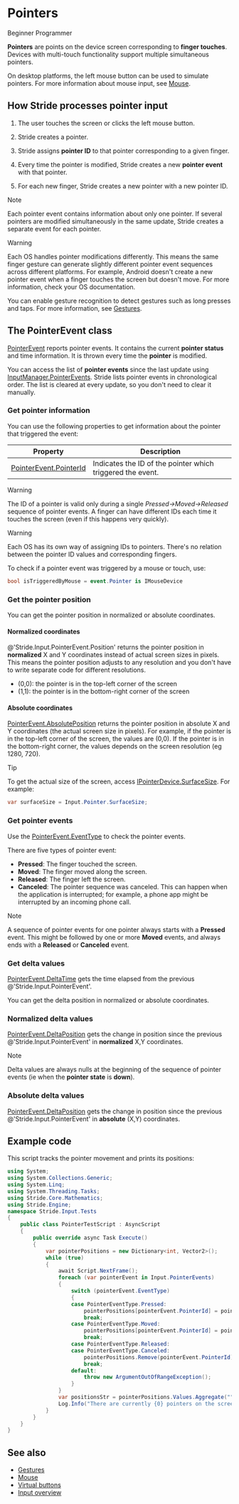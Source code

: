 # Pointers

<span class="badge text-bg-primary">Beginner</span>
<span class="badge text-bg-success">Programmer</span>

**Pointers** are points on the device screen corresponding to **finger touches**. Devices with multi-touch functionality support multiple simultaneous pointers.

On desktop platforms, the left mouse button can be used to simulate pointers. For more information about mouse input, see [Mouse](mouse.md).

## How Stride processes pointer input

1. The user touches the screen or clicks the left mouse button.

2. Stride creates a pointer.

3. Stride assigns **pointer ID** to that pointer corresponding to a given finger.

4. Every time the pointer is modified, Stride creates a new **pointer event** with that pointer.

5. For each new finger, Stride creates a new pointer with a new pointer ID.

> [!Note]
> Each pointer event contains information about only one pointer. If several pointers are modified simultaneously in the same update, Stride creates a separate event for each pointer.

> [!Warning]
> Each OS handles pointer modifications differently. This means the same finger gesture can generate slightly different pointer event sequences across different platforms. For example, Android doesn't create a new pointer event when a finger touches the screen but doesn't move. For more information, check your OS documentation.

You can enable gesture recognition to detect gestures such as long presses and taps. For more information, see [Gestures](gestures.md).

## The PointerEvent class

[PointerEvent](xref:Stride.Input.PointerEvent) reports pointer events. It contains the current **pointer status** and time information. It is thrown every time the **pointer** is modified.

You can access the list of **pointer events** since the last update using [InputManager.PointerEvents](xref:Stride.Input.InputManager.PointerEvents). Stride lists pointer events in chronological order. The list is cleared at every update, so you don't need to clear it manually.

### Get pointer information

You can use the following properties to get information about the pointer that triggered the event:

| Property | Description |
|--------|-----------
| [PointerEvent.PointerId](xref:Stride.Input.PointerEvent.PointerId) | Indicates the ID of the pointer which triggered the event. |

> [!Warning]
> The ID of a pointer is valid only during a single _Pressed->Moved->Released_ sequence of pointer events.
> A finger can have different IDs each time it touches the screen (even if this happens very quickly).

> [!Warning]
> Each OS has its own way of assigning IDs to pointers.
> There's no relation between the pointer ID values and corresponding fingers.

To check if a pointer event was triggered by a mouse or touch, use:

```cs
bool isTriggeredByMouse = event.Pointer is IMouseDevice
```

### Get the pointer position

You can get the pointer position in normalized or absolute coordinates.

#### Normalized coordinates

@'Stride.Input.PointerEvent.Position' returns the pointer position in **normalized** X and Y coordinates instead of actual screen sizes in pixels. This means the pointer position adjusts to any resolution and you don't have to write separate code for different resolutions.

* (0,0): the pointer is in the top-left corner of the screen
* (1,1): the pointer is in the bottom-right corner of the screen

#### Absolute coordinates

[PointerEvent.AbsolutePosition](xref:Stride.Input.PointerEvent.AbsolutePosition) returns the pointer position in absolute X and Y coordinates (the actual screen size in pixels). For example, if the pointer is in the top-left corner of the screen, the values are (0,0). If the pointer is in the bottom-right corner, the values depends on the screen resolution (eg 1280, 720).

> [!Tip]
> To get the actual size of the screen, access [IPointerDevice.SurfaceSize](xref:Stride.Input.IPointerDevice.SurfaceSize). For example:
> ```cs
> var surfaceSize = Input.Pointer.SurfaceSize;
> ```

### Get pointer events

Use the [PointerEvent.EventType](xref:Stride.Input.PointerEvent.EventType) to check the pointer events.

There are five types of pointer event:

* **Pressed**: The finger touched the screen.
* **Moved**: The finger moved along the screen.
* **Released**: The finger left the screen.
* **Canceled**: The pointer sequence was canceled. This can happen when the application is interrupted; for example, a phone app might be interrupted by an incoming phone call.

> [!Note]
> A sequence of pointer events for one pointer always starts with a **Pressed** event. This might be followed by one or more **Moved** events, and always ends with a **Released** or **Canceled** event.

### Get delta values

[PointerEvent.DeltaTime](xref:Stride.Input.PointerEvent.DeltaTime) gets the time elapsed from the previous @'Stride.Input.PointerEvent'.

You can get the delta position in normalized or absolute coordinates.

### Normalized delta values

[PointerEvent.DeltaPosition](xref:Stride.Input.PointerEvent.DeltaPosition) gets the change in position since the previous @'Stride.Input.PointerEvent' in **normalized** X,Y coordinates.

> [!Note]
> Delta values are always nulls at the beginning of the sequence of pointer events (ie when the **pointer state** is **down**).

### Absolute delta values

[PointerEvent.DeltaPosition](xref:Stride.Input.PointerEvent.AbsoluteDeltaPosition) gets the change in position since the previous @'Stride.Input.PointerEvent' in **absolute** (X,Y) coordinates.

## Example code

This script tracks the pointer movement and prints its positions:

```cs
using System;
using System.Collections.Generic;
using System.Linq;
using System.Threading.Tasks;
using Stride.Core.Mathematics;
using Stride.Engine;
namespace Stride.Input.Tests
{
    public class PointerTestScript : AsyncScript
    {
        public override async Task Execute()
        {
            var pointerPositions = new Dictionary<int, Vector2>();
            while (true)
            {
                await Script.NextFrame();
                foreach (var pointerEvent in Input.PointerEvents)
                {
                    switch (pointerEvent.EventType)
                    {
                    case PointerEventType.Pressed:
                        pointerPositions[pointerEvent.PointerId] = pointerEvent.Position;
                        break;
                    case PointerEventType.Moved:
                        pointerPositions[pointerEvent.PointerId] = pointerEvent.Position;
                        break;
                    case PointerEventType.Released:
                    case PointerEventType.Canceled:
                        pointerPositions.Remove(pointerEvent.PointerId);
                        break;
                    default:
                        throw new ArgumentOutOfRangeException();
                    }
                }
                var positionsStr = pointerPositions.Values.Aggregate("", (current, pointer) => current + (pointer.ToString() + ", "));
                Log.Info("There are currently {0} pointers on the screen located at {1}", pointerPositions.Count, positionsStr);
            }
        }
    }
}
```

## See also
* [Gestures](gestures.md)
* [Mouse](mouse.md)
* [Virtual buttons](virtual-buttons.md)
* [Input overview](index.md)